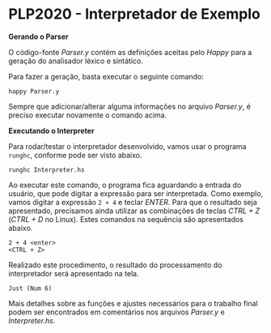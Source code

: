 # PLP2020 - Interpretador de Exemplo

**Gerando o Parser**

O código-fonte *Parser.y* contém as definições aceitas pelo *Happy* para a geração do analisador léxico e sintático. 

Para fazer a geração, basta executar o seguinte comando:

```
happy Parser.y
```

Sempre que adicionar/alterar alguma informações no arquivo *Parser.y*, é preciso executar novamente o comando acima.

**Executando o Interpreter**

Para rodar/testar o interpretador desenvolvido, vamos usar o programa ```runghc```, conforme pode ser visto abaixo.

```
runghc Interpreter.hs
```

Ao executar este comando, o programa fica aguardando a entrada do usuário, que pode digitar a expressão para ser interpretada. Como exemplo, vamos digitar a expressão ```2 + 4``` e teclar *ENTER*. Para que o resultado seja apresentado, precisamos ainda utilizar as combinações de teclas *CTRL + Z* (*CTRL + D* no Linux). Estes comandos na sequência são apresentados abaixo.

```
2 + 4 <enter>
<CTRL + Z>
``` 

Realizado este procedimento, o resultado do processamento do interpretador será apresentado na tela.

```
Just (Num 6)
```

Mais detalhes sobre as funções e ajustes necessários para o trabalho final podem ser encontrados em comentários nos arquivos *Parser.y* e *Interpreter.hs*.
